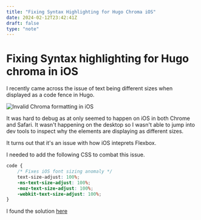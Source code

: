 ```yaml
---
title: "Fixing Syntax Highlighting for Hugo Chroma iOS"
date: 2024-02-12T23:42:41Z
draft: false
type: "note"
---
```


# Fixing Syntax highlighting for Hugo chroma in iOS

I recently came across the issue of text being different sizes when displayed as a code fence in Hugo.

![Invalid Chroma formatting in iOS](/images/invalid-formatting-in-ios.png)

It was hard to debug as at only seemed to happen on iOS in both Chrome and Safari. It wasn't happening on the desktop so I wasn't able to jump into dev tools to inspect why the elements are displaying as different sizes.

It turns out that it's an issue with how iOS inteprets Flexbox.

I needed to add the following CSS to combat this issue.

```css
code {
    /* Fixes iOS font sizing anomaly */
    text-size-adjust: 100%;
    -ms-text-size-adjust: 100%;
    -moz-text-size-adjust: 100%;
    -webkit-text-size-adjust: 100%;
}
```

I found the solution [here](https://github.com/adityatelange/hugo-PaperMod/issues/828)
